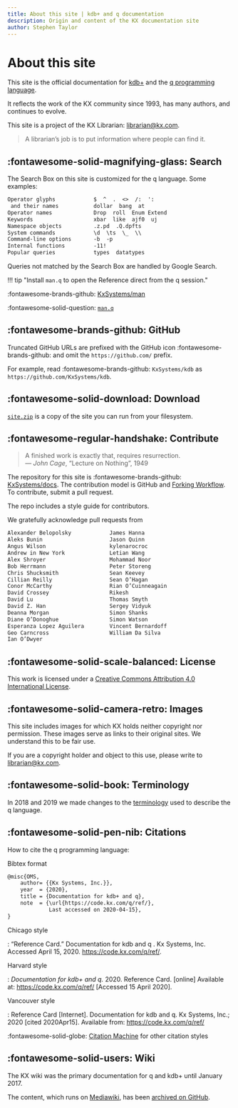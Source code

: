 ```yaml
---
title: About this site | kdb+ and q documentation
description: Origin and content of the KX documentation site
author: Stephen Taylor
---
```

# About this site


This site is the official documentation for [kdb+](../database/index.md) and the [q programming language](../ref/index.md).

It reflects the work of the KX community since 1993, has many authors,
and continues to evolve.

This site is a project of the KX Librarian: librarian@kx.com.

> A librarian’s job is to put information where people can find it.


## :fontawesome-solid-magnifying-glass: Search

The Search Box on this site is customized for the q language.
Some examples:

```txt
Operator glyphs            $  ^  .  <>  /:  ':
 and their names           dollar  bang  at
Operator names             Drop  roll  Enum Extend
Keywords                   xbar  like  ajf0  uj
Namespace objects          .z.pd  .Q.dpfts
System commands            \d  \ts  \_  \\
Command-line options       -b  -p
Internal functions         -11!
Popular queries            types  datatypes
```

Queries not matched by the Search Box are handled by Google Search.

!!! tip "Install `man.q` to open the Reference direct from the q session."

:fontawesome-brands-github:
[KxSystems/man](https://github.com/KxSystems/man)

:fontawesome-solid-question:
[`man.q`](man.md)


## :fontawesome-brands-github: GitHub

Truncated GitHub URLs are prefixed with the GitHub icon :fontawesome-brands-github: and omit the `https://github.com/` prefix.

For example, read :fontawesome-brands-github: `KxSystems/kdb` as `https://github.com/KxSystems/kdb`.


## :fontawesome-solid-download: Download

[`site.zip`](https://code.kx.com/download/site.zip "Download 60MB") is a copy of the site you can run from your filesystem.


## :fontawesome-regular-handshake: Contribute

> A finished work is exactly that, requires resurrection.<br>
— _John Cage_, “Lecture on Nothing”, 1949

The repository for this site is
:fontawesome-brands-github:
[KxSystems/docs](https://github.com/KxSystems/docs).
The contribution model is GitHub and [Forking Workflow](https://www.atlassian.com/git/tutorials/comparing-workflows#forking-workflow).
To contribute, submit a pull request.

The repo includes a style guide for contributors.


We gratefully acknowledge pull requests from

```txt
Alexander Belopolsky            James Hanna
Aleks Bunin                     Jason Quinn
Angus Wilson                    kylenarocroc
Andrew in New York              Letian Wang
Alex Shroyer                    Mohammad Noor
Bob Herrmann                    Peter Storeng
Chris Shucksmith                Sean Keevey
Cillian Reilly                  Sean O’Hagan
Conor McCarthy                  Rian O’Cuinneagain
David Crossey                   Rikesh
David Lu                        Thomas Smyth
David Z. Han                    Sergey Vidyuk
Deanna Morgan                   Simon Shanks
Diane O’Donoghue                Simon Watson
Esperanza Lopez Aguilera        Vincent Bernardoff
Geo Carncross                   William Da Silva 
Ian O’Dwyer                     
```

## :fontawesome-solid-scale-balanced: License
This work is licensed under a <a rel="license" href="https://creativecommons.org/licenses/by/4.0/">Creative Commons Attribution 4.0 International License</a>.



## :fontawesome-solid-camera-retro: Images

This site includes images for which KX holds neither copyright nor permission.
These images serve as links to their original sites.
We understand this to be fair use.

If you are a copyright holder and object to this use, please write to librarian@kx.com.


## :fontawesome-solid-book: Terminology

In 2018 and 2019 we made changes to the [terminology](terminology.md) used to describe the q language.


## :fontawesome-solid-pen-nib: Citations

How to cite the q programming language:

Bibtex format

```txt
@misc{OMS,
    author= {{Kx Systems, Inc.}},
    year  = {2020},
    title = {Documentation for kdb+ and q},
    note  = {\url{https://code.kx.com/q/ref/},
             Last accessed on 2020-04-15},
}
```


Chicago style

: “Reference Card.” Documentation for kdb and q . Kx Systems, Inc. Accessed April 15, 2020. https://code.kx.com/q/ref/.


Harvard style

: _Documentation for kdb+ and q._ 2020. Reference Card. [online] Available at: <https://code.kx.com/q/ref/> [Accessed 15 April 2020].


Vancouver style

: Reference Card [Internet]. Documentation for kdb and q. Kx Systems, Inc.; 2020 [cited 2020Apr15]. Available from: https://code.kx.com/q/ref/


:fontawesome-solid-globe:
[Citation Machine](https://www.citationmachine.net/) for other citation styles


## :fontawesome-solid-users: Wiki

The KX wiki was the primary documentation for q and kdb+ until January 2017.

The content, which runs on [Mediawiki](http://mediawiki.org),
has
been [archived on GitHub](https://github.com/kxsystems/wiki).
